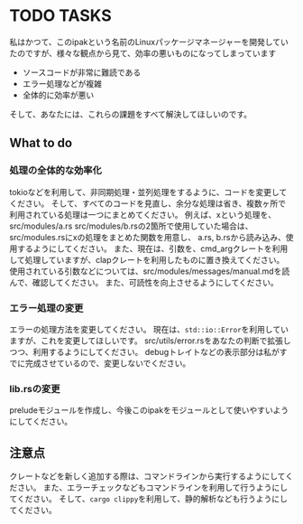 # TODO TASKS

私はかつて、このipakという名前のLinuxパッケージマネージャーを開発していたのですが、様々な観点から見て、効率の悪いものになってしまっています

- ソースコードが非常に難読である
- エラー処理などが複雑
- 全体的に効率が悪い

そして、あなたには、これらの課題をすべて解決してほしいのです。

## What to do

### 処理の全体的な効率化

tokioなどを利用して、非同期処理・並列処理をするように、コードを変更してください。
そして、すべてのコードを見直し、余分な処理は省き、複数ヶ所で利用されている処理は一つにまとめてください。
例えば、xという処理を、src/modules/a.rs src/modules/b.rsの2箇所で使用していた場合は、src/modules.rsにxの処理をまとめた関数を用意し、
a.rs, b.rsから読み込み、使用するようにしてください。
また、現在は、引数を、cmd_argクレートを利用して処理していますが、clapクレートを利用したものに置き換えてください。
使用されている引数などについては、src/modules/messages/manual.mdを読んで、確認してください。
また、可読性を向上させるようにしてください。

### エラー処理の変更

エラーの処理方法を変更してください。
現在は、`std::io::Error`を利用していますが、これを変更してほしいです。
src/utils/error.rsをあなたの判断で拡張しつつ、利用するようにしてください。
debugトレイトなどの表示部分は私がすでに完成させているので、変更しないでください。

### lib.rsの変更
preludeモジュールを作成し、今後このipakをモジュールとして使いやすいようにしてください。

## 注意点

クレートなどを新しく追加する際は、コマンドラインから実行するようにしてください。
また、エラーチェックなどもコマンドラインを利用して行うようにしてください。
そして、`cargo clippy`を利用して、静的解析なども行うようにしてください。

